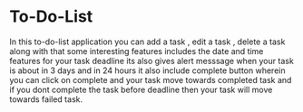 # To-Do-List
In this to-do-list application you can add a task , edit a task  , delete a task along with that some interesting features includes the date and time features for your task deadline its also gives alert messsage when your task is about in 3 days and in 24 hours it also include complete button wherein you can click on complete and your task move towards completed task and if you dont complete the task before deadline then your task will move towards failed task. 
